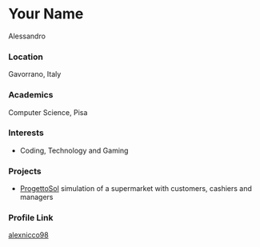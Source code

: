 # Your Name
Alessandro

### Location

Gavorrano, Italy

### Academics

Computer Science, Pisa

### Interests

- Coding, Technology and Gaming

### Projects

- [ProgettoSol](https://github.com/alexnicco98/ProgettoSol) 
simulation of a supermarket with customers, cashiers and managers

### Profile Link

[alexnicco98](https://github.com/alexnicco98)
